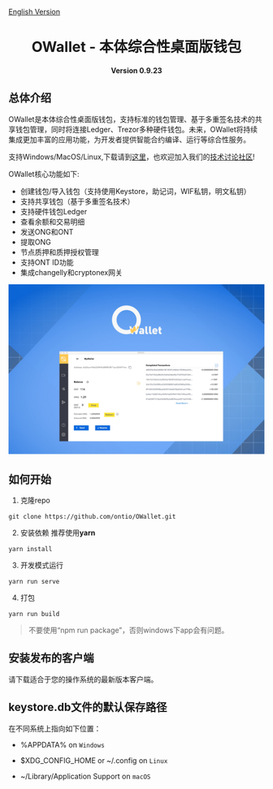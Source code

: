 [English Version](./README.md)



<h1 align="center">OWallet - 本体综合性桌面版钱包 </h1>
<h4 align="center">Version 0.9.23</h4>

## 总体介绍

OWallet是本体综合性桌面版钱包，支持标准的钱包管理、基于多重签名技术的共享钱包管理，同时将连接Ledger、Trezor多种硬件钱包。未来，OWallet将持续集成更加丰富的应用功能，为开发者提供智能合约编译、运行等综合性服务。

支持Windows/MacOS/Linux,下载请到[这里](https://github.com/ontio/OWallet/releases)，也欢迎加入我们的[技术讨论社区](https://discord.gg/4TQujHj)!

OWallet核心功能如下:

* 创建钱包/导入钱包（支持使用Keystore，助记词，WIF私钥，明文私钥）
* 支持共享钱包（基于多重签名技术）
* 支持硬件钱包Ledger
* 查看余额和交易明细
* 发送ONG和ONT
* 提取ONG
* 节点质押和质押授权管理
* 支持ONT ID功能
* 集成changelly和cryptonex网关

![](images/OWallet.jpg)


## 如何开始

1. 克隆repo

```
git clone https://github.com/ontio/OWallet.git
```

2. 安装依赖
推荐使用**yarn**

```
yarn install
```

3. 开发模式运行

```
yarn run serve
```

4. 打包

```
yarn run build
```

> 不要使用“npm run package”，否则windows下app会有问题。

## 安装发布的客户端

请下载适合于您的操作系统的最新版本客户端。


## keystore.db文件的默认保存路径

在不同系统上指向如下位置：

* %APPDATA% on `Windows`

* $XDG_CONFIG_HOME or ~/.config on `Linux`

* ~/Library/Application Support on `macOS`
